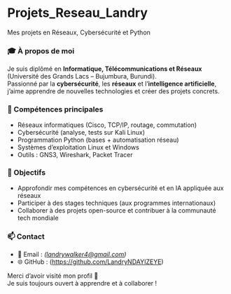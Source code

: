 # Projets_Reseau_Landry
Mes projets en Réseaux, Cybersécurité et Python

### 🎓 À propos de moi
Je suis diplômé en **Informatique, Télécommunications et Réseaux** (Université des Grands Lacs – Bujumbura, Burundi).  
Passionné par la **cybersécurité**, les **réseaux** et l’**intelligence artificielle**, j’aime apprendre de nouvelles technologies et créer des projets concrets.

### 🧠 Compétences principales
- Réseaux informatiques (Cisco, TCP/IP, routage, commutation)
- Cybersécurité (analyse, tests sur Kali Linux)
- Programmation Python (bases + automatisation réseau)
- Systèmes d’exploitation Linux et Windows
- Outils : GNS3, Wireshark, Packet Tracer

### 🚀 Objectifs
- Approfondir mes compétences en cybersécurité et en IA appliquée aux réseaux  
- Participer à des stages techniques (aux programmes internationaux)  
- Collaborer à des projets open-source et contribuer à la communauté tech mondiale  

### 📫 Contact
- 📧 Email : *(landrywalker4@gmail.com)*
- 🌐 GitHub : (https://github.com/LandryNDAYIZEYE)

Merci d’avoir visité mon profil 👋  
Je suis toujours ouvert à apprendre et à collaborer !
